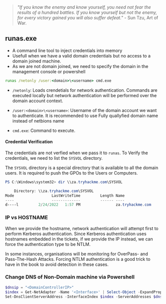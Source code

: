 > _"If you know the enemy and know yourself, you need not fear the results of a hundred battles. If you know yourself but not the enemy, for every victory gained you will also suffer defeat."_ - Sun Tzu, Art of War.

## runas.exe
* A command line tool to inject credentials into memory
* Usefull when we have a valid domain credentials but no access to a domain joined machine.
* As we are not domain joined, we need to specify the domain in the management console or powershell 
```cmd
runas /netonly /user:<domain>\<username> cmd.exe
```
* `/netonly`: Loads crendetials for network authentication. Commands are executed locally but network authentication will be performed over the domain account context.

* `/user:<domain>\<username>`: Username of the domain account we want to authenticate. It is recommended to use Fully quallyfied domain name instead of netbions name

* `cmd.exe`: Command to execute.

#### Credential Verification
The credentials are not verfied when we pass it to `runas`. To Verify the credentials, we need to list the `SYSVOL` directory.

The `SYSVOL` directory is a special directory that is available to all the domain users. It is required to push the GPOs to the Users or Computers.

```powershell
PS C:\Windows\system32> dir \\za.tryhackme.com\SYSVOL

    Directory: \\za.tryhackme.com\SYSVOL             
Mode                 LastWriteTime         Length Name
----                 -------------         ------ ----
d----l         2/24/2022   1:57 PM                za.tryhackme.com
```

### IP vs HOSTNAME
When we provide the hostname, network authentication will attempt first to perform Kerberos authentication. Since Kerberos authentication uses hostnames embedded in the tickets, if we provide the IP instead, we can force the authentication type to be NTLM. 

In some instances, organisations will be monitoring for OverPass- and Pass-The-Hash Attacks. Forcing NTLM authentication is a good trick to have in the book to avoid detection in these cases.

### Change DNS of Non-Domain machine via Powershell
```powershell
$dnsip = "<DomainControllerIP>"
$index = Get-NetAdapter -Name '<Interface>' | Select-Object -ExpandProperty 'ifIndex'
Set-DnsClientServerAddress -InterfaceIndex $index -ServerAddresses $dnsip
```